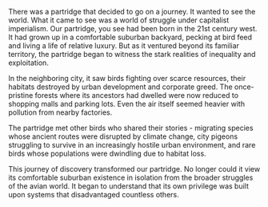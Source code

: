 There was a partridge that decided to go on a journey. It wanted to see the world. What it came to see was a world of struggle under capitalist imperialism. Our partridge, you see had been born in the 21st century west. 
It had grown up in a comfortable suburban backyard, pecking at bird feed and living a life of relative luxury. But as it ventured beyond its familiar territory, the partridge began to witness the stark realities of inequality and exploitation.

In the neighboring city, it saw birds fighting over scarce resources, their habitats destroyed by urban development and corporate greed. The once-pristine forests where its ancestors had dwelled were now reduced to shopping malls and parking lots. Even the air itself seemed heavier with pollution from nearby factories.

The partridge met other birds who shared their stories - migrating species whose ancient routes were disrupted by climate change, city pigeons struggling to survive in an increasingly hostile urban environment, and rare birds whose populations were dwindling due to habitat loss.

This journey of discovery transformed our partridge. No longer could it view its comfortable suburban existence in isolation from the broader struggles of the avian world. It began to understand that its own privilege was built upon systems that disadvantaged countless others.
